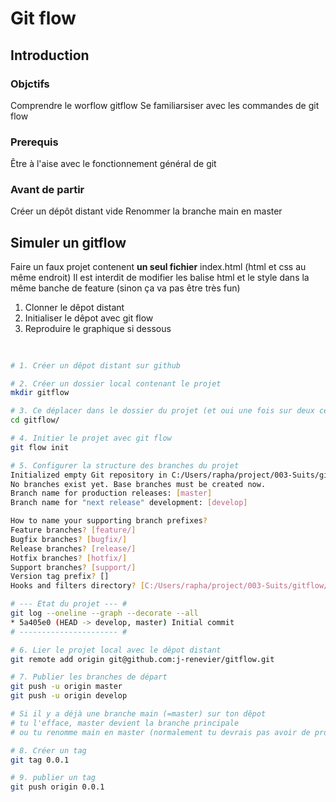 # Git flow 

## Introduction 

### Objctifs 

Comprendre le worflow gitflow
Se familiarsiser avec les commandes de git flow

### Prerequis

Être à l'aise avec le fonctionnement général de git

### Avant de partir 

Créer un dépôt distant vide
Renommer la branche main en master

## Simuler un gitflow

Faire un faux projet contenent **un seul fichier** index.html (html et css au même endroit)
Il est interdit de modifier les balise html et le style dans la même banche de feature (sinon ça va pas être très fun)

1. Clonner le dêpot distant 
2. Initialiser le dêpot avec git flow
3. Reproduire le graphique si dessous


## 

```bash

# 1. Créer un dêpot distant sur github

# 2. Créer un dossier local contenant le projet
mkdir gitflow

# 3. Ce déplacer dans le dossier du projet (et oui une fois sur deux cette étape est oublié)
cd gitflow/  

# 4. Initier le projet avec git flow 
git flow init

# 5. Configurer la structure des branches du projet
Initialized empty Git repository in C:/Users/rapha/project/003-Suits/gitflow/.git/
No branches exist yet. Base branches must be created now.
Branch name for production releases: [master]
Branch name for "next release" development: [develop]

How to name your supporting branch prefixes?
Feature branches? [feature/]
Bugfix branches? [bugfix/]
Release branches? [release/]
Hotfix branches? [hotfix/]
Support branches? [support/]
Version tag prefix? []
Hooks and filters directory? [C:/Users/rapha/project/003-Suits/gitflow/.git/hooks]

# --- Etat du projet --- #
git log --oneline --graph --decorate --all 
* 5a405e0 (HEAD -> develop, master) Initial commit
# ---------------------- #

# 6. Lier le projet local avec le dêpot distant 
git remote add origin git@github.com:j-renevier/gitflow.git

# 7. Publier les branches de départ
git push -u origin master
git push -u origin develop

# Si il y a déjà une branche main (=master) sur ton dêpot 
# tu l'efface, master devient la branche principale
# ou tu renomme main en master (normalement tu devrais pas avoir de problème, non je rigole j'en sais rien démerde toi)

# 8. Créer un tag 
git tag 0.0.1

# 9. publier un tag
git push origin 0.0.1  




```